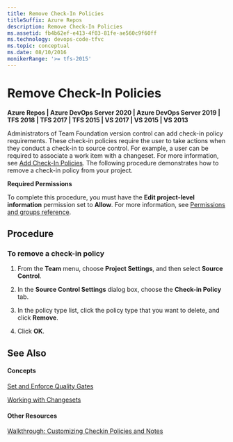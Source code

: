 ```yaml
---
title: Remove Check-In Policies
titleSuffix: Azure Repos
description: Remove Check-In Policies
ms.assetid: fb4b62ef-e413-4f03-81fe-ae560c9f60ff
ms.technology: devops-code-tfvc
ms.topic: conceptual
ms.date: 08/10/2016
monikerRange: '>= tfs-2015'
---
```



# Remove Check-In Policies

**Azure Repos | Azure DevOps Server 2020 | Azure DevOps Server 2019 | TFS 2018 | TFS 2017 | TFS 2015 | VS 2017 | VS 2015 | VS 2013**

Administrators of Team Foundation version control can add check-in policy requirements. These check-in policies require the user to take actions when they conduct a check-in to source control. For example, a user can be required to associate a work item with a changeset. For more information, see [Add Check-In Policies](add-check-policies.md). The following procedure demonstrates how to remove a check-in policy from your project.

**Required Permissions**

To complete this procedure, you must have the **Edit project-level information** permission set to **Allow**. For more information, see [Permissions and groups reference](../../organizations/security/permissions.md).
## Procedure
### To remove a check-in policy

1.  From the **Team** menu, choose **Project Settings**, and then select **Source Control**.

2.  In the **Source Control Settings** dialog box, choose the **Check-in Policy** tab.

3.  In the policy type list, click the policy type that you want to delete, and click **Remove**.

4.  Click **OK**.

## See Also

#### Concepts

[Set and Enforce Quality Gates](set-enforce-quality-gates.md)

[Working with Changesets](find-view-changesets.md)

#### Other Resources

[Walkthrough: Customizing Checkin Policies and Notes](https://msdn.microsoft.com/library/ms181281)
